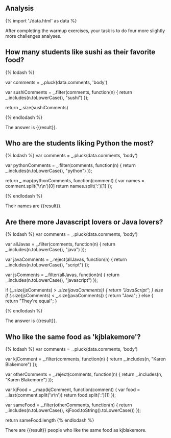 ## Analysis

{% import './data.html' as data %}

After completing the warmup exercises, your task is to do four more slightly
more challenges analyses.

## How many students like sushi as their favorite food?

{% lodash %}

var comments = _.pluck(data.comments, 'body')

var sushiComments = _.filter(comments, function(n) {
    return _.includes(n.toLowerCase(), "sushi")
});


return _.size(sushiComments)

{% endlodash %}

The answer is {{result}}.

## Who are the students liking Python the most?

{% lodash %}
var comments = _.pluck(data.comments, 'body')

var pythonComments = _.filter(comments, function(n) {
    return _.includes(n.toLowerCase(), "python")
});

return _.map(pythonComments, function(comment) {
    var names = comment.split('\r\n')[0]
    return names.split(':')[1]
});

{% endlodash %}

Their names are {{result}}.

## Are there more Javascript lovers or Java lovers?

{% lodash %}
var comments = _.pluck(data.comments, 'body')

var allJavas = _.filter(comments, function(n) {
    return _.includes(n.toLowerCase(), "java")
});

var javaComments = _.reject(allJavas, function(n) {
    return _.includes(n.toLowerCase(), "script")
});

var jsComments = _.filter(allJavas, function(n) {
    return _.includes(n.toLowerCase(), "javascript")
});


if (_.size(jsComments) > _.size(javaComments)) {
    return "JavaScript";
}
else if (_.size(jsComments) < _.size(javaComments)) {
    return "Java";
}
else {
    return "They're equal";
}

{% endlodash %}

The answer is {{result}}.

## Who like the same food as 'kjblakemore'?

{% lodash %}
var comments = _.pluck(data.comments, 'body')

var kjComment = _.filter(comments, function(n) {
    return _.includes(n, "Karen Blakemore")
});

var otherComments = _.reject(comments, function(n) {
return _.includes(n, "Karen Blakemore")
});

var kjFood = _.map(kjComment, function(comment) {
    var food = _.last(comment.split('\r\n'))
    return food.split(':')[1]
});

var sameFood = _.filter(otherComments, function(n) {
    return _.includes(n.toLowerCase(), kjFood.toString().toLowerCase())
});

return sameFood.length
{% endlodash %}

There are {{result}} people who like the same food as kjblakemore.
